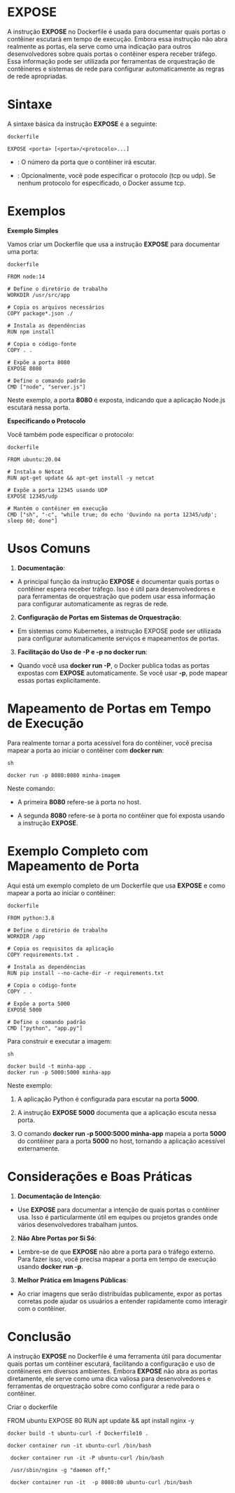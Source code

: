 # EXPOSE

A instrução **EXPOSE** no Dockerfile é usada para documentar quais portas o contêiner escutará em tempo de execução. Embora essa instrução não abra realmente as portas, ela serve como uma indicação para outros desenvolvedores sobre quais portas o contêiner espera receber tráfego. Essa informação pode ser utilizada por ferramentas de orquestração de contêineres e sistemas de rede para configurar automaticamente as regras de rede apropriadas.

# Sintaxe

A sintaxe básica da instrução **EXPOSE** é a seguinte:

    dockerfile

    EXPOSE <porta> [<porta>/<protocolo>...]

 - <porta>: O número da porta que o contêiner irá escutar.

 - <protocolo>: Opcionalmente, você pode especificar o protocolo (tcp ou udp). Se nenhum protocolo for especificado, o Docker assume tcp.

# Exemplos

**Exemplo Simples**

Vamos criar um Dockerfile que usa a instrução **EXPOSE** para documentar uma porta:

    dockerfile

    FROM node:14

    # Define o diretório de trabalho
    WORKDIR /usr/src/app

    # Copia os arquivos necessários
    COPY package*.json ./

    # Instala as dependências
    RUN npm install

    # Copia o código-fonte
    COPY . .

    # Expõe a porta 8080
    EXPOSE 8080

    # Define o comando padrão
    CMD ["node", "server.js"]

Neste exemplo, a porta **8080** é exposta, indicando que a aplicação Node.js escutará nessa porta.

**Especificando o Protocolo**

Você também pode especificar o protocolo:

    dockerfile

    FROM ubuntu:20.04

    # Instala o Netcat
    RUN apt-get update && apt-get install -y netcat

    # Expõe a porta 12345 usando UDP
    EXPOSE 12345/udp

    # Mantém o contêiner em execução
    CMD ["sh", "-c", "while true; do echo 'Ouvindo na porta 12345/udp'; sleep 60; done"]

# Usos Comuns

1. **Documentação**:

 - A principal função da instrução **EXPOSE** é documentar quais portas o contêiner espera receber tráfego. Isso é útil para desenvolvedores e para ferramentas de orquestração que podem usar essa informação para configurar automaticamente as regras de rede.

2. **Configuração de Portas em Sistemas de Orquestração**:

 - Em sistemas como Kubernetes, a instrução EXPOSE pode ser utilizada para configurar automaticamente serviços e mapeamentos de portas.

3. **Facilitação do Uso de -P e -p no docker run**:

 - Quando você usa **docker run -P**, o Docker publica todas as portas expostas com **EXPOSE** automaticamente. Se você usar **-p**, pode mapear essas portas explicitamente.

# Mapeamento de Portas em Tempo de Execução

Para realmente tornar a porta acessível fora do contêiner, você precisa mapear a porta ao iniciar o contêiner com **docker run**:

    sh

    docker run -p 8080:8080 minha-imagem

Neste comando:

 - A primeira **8080** refere-se à porta no host.

 - A segunda **8080** refere-se à porta no contêiner que foi exposta usando a instrução **EXPOSE**.

# Exemplo Completo com Mapeamento de Porta

Aqui está um exemplo completo de um Dockerfile que usa **EXPOSE** e como mapear a porta ao iniciar o contêiner:

    dockerfile

    FROM python:3.8

    # Define o diretório de trabalho
    WORKDIR /app

    # Copia os requisitos da aplicação
    COPY requirements.txt .

    # Instala as dependências
    RUN pip install --no-cache-dir -r requirements.txt

    # Copia o código-fonte
    COPY . .

    # Expõe a porta 5000
    EXPOSE 5000

    # Define o comando padrão
    CMD ["python", "app.py"]

Para construir e executar a imagem:

    sh

    docker build -t minha-app .
    docker run -p 5000:5000 minha-app

Neste exemplo:

1. A aplicação Python é configurada para escutar na porta **5000**.

2. A instrução **EXPOSE 5000** documenta que a aplicação escuta nessa porta.

3. O comando **docker run -p 5000:5000 minha-app** mapeia a porta **5000** do contêiner para a porta **5000** no host, tornando a aplicação acessível externamente.

# Considerações e Boas Práticas

1. **Documentação de Intenção**:

 - Use **EXPOSE** para documentar a intenção de quais portas o contêiner usa. Isso é particularmente útil em equipes ou projetos grandes onde vários desenvolvedores trabalham juntos.

2. **Não Abre Portas por Si Só**:

 - Lembre-se de que **EXPOSE** não abre a porta para o tráfego externo. Para fazer isso, você precisa mapear a porta em tempo de execução usando **docker run -p**.

3. **Melhor Prática em Imagens Públicas**:

 - Ao criar imagens que serão distribuídas publicamente, expor as portas corretas pode ajudar os usuários a entender rapidamente como interagir com o contêiner.

# Conclusão

A instrução **EXPOSE** no Dockerfile é uma ferramenta útil para documentar quais portas um contêiner escutará, facilitando a configuração e uso de contêineres em diversos ambientes. Embora **EXPOSE** não abra as portas diretamente, ele serve como uma dica valiosa para desenvolvedores e ferramentas de orquestração sobre como configurar a rede para o contêiner.

Criar o dockerfile

FROM ubuntu
EXPOSE 80
RUN apt update && apt install nginx -y

    docker build -t ubuntu-curl -f Dockerfile10 .

    docker container run -it ubuntu-curl /bin/bash

     docker container run -it -P ubuntu-curl /bin/bash

     /usr/sbin/nginx -g "daemon off;"

     docker container run -it  -p 8080:80 ubuntu-curl /bin/bash